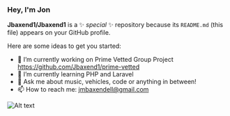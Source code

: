### Hey, I'm Jon


**Jbaxend1/Jbaxend1** is a ✨ _special_ ✨ repository because its `README.md` (this file) appears on your GitHub profile.

Here are some ideas to get you started:

- 🔭 I’m currently working on Prime Vetted Group Project https://github.com/Jbaxend1/prime-vetted
- 🌱 I’m currently learning PHP and Laravel
- 💬 Ask me about music, vehicles, code or anything in between! 
- 📫 How to reach me: jmbaxendell@gmail.com

![Alt text](https://spotify-recently-played-readme.vercel.app/api?user=li2ardking&count={4})




